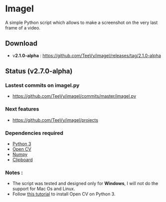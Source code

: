 # Imagel
A simple Python script which allows to make a screenshot on the very last frame of a video.

## Download
* v**2.1.0-alpha** : https://github.com/TeeVy/imagel/releases/tag/2.1.0-alpha

## Status (v2.7.0-alpha)

### Lastest commits on imagel.py
* https://github.com/TeeVy/imagel/commits/master/imagel.py

### Next features
* https://github.com/TeeVy/imagel/projects

### Dependencies required
* [Python 3](https://www.python.org/)
* [Open CV](https://github.com/opencv/opencv)
* [Numpy](http://www.numpy.org/)
* [Clipboard](https://github.com/terryyin/clipboard)

### Notes :
* The script was tested and designed only for **Windows**, I will not do the support for Mac Os and Linux.
* Follow [this tutorial](https://www.solarianprogrammer.com/2016/09/17/install-opencv-3-with-python-3-on-windows/) to install Open CV on Python 3.
